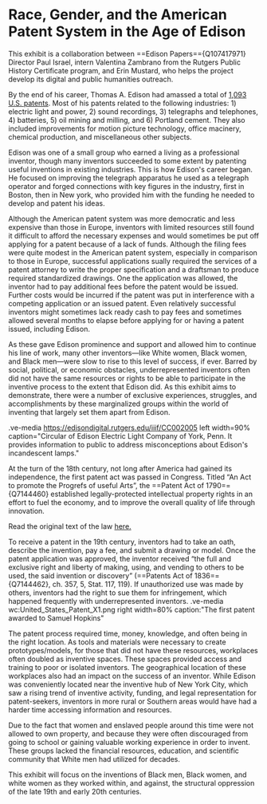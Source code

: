 # Race, Gender, and the American Patent System in the Age of Edison

This exhibit is a collaboration between ==Edison Papers=={Q107417971} Director Paul Israel, intern Valentina Zambrano from the Rutgers Public History Certificate program, and Erin Mustard, who helps the project develop its digital and public humanities outreach.

By the end of his career, Thomas A. Edison had amassed a total of [1,093 U.S. patents](https://archive.org/details/edison-patent). Most of his patents related to the following industries: 1) electric light and power, 2) sound recordings, 3) telegraphs and telephones, 4) batteries, 5) oil mining and milling, and 6) Portland cement. They also included improvements for motion picture technology, office macinery, chemical production, and miscellaneous other subjects. 

Edison was one of a small group who earned a living as a professional inventor, though many inventors succeeded to some extent by patenting useful inventions in existing industries. This is how Edison's career began. He focused on improving the telegraph apparatus he used as a telegraph operator and forged connections with key figures in the industry, first in Boston, then in New york, who provided him with the funding he needed to develop and patent his ideas. 

Although the American patent system was more democratic and less expensive than those in Europe, inventors with limited resources still found it difficult to afford the necessary expenses and would sometimes be put off applying for a patent because of a lack of funds. Although the filing fees were quite modest in the American patent system, especially in comparison to those in Europe, successful applications sually required the services of a patent attorney to write the proper specification and a draftsman to produce required standardized drawings. One the application was allowed, the inventor had to pay additional fees before the patent would be issued. Further costs would be incurred if the patent was put in interference with a competing application or an issued patent. Even relatively successful inventors might sometimes lack ready cash to pay fees and sometimes allowed several months to elapse before applying for or having a patent issued, including Edison. 

As these gave Edison prominence and support and allowed him to continue his line of work, many other inventors—like White women, Black women, and Black men—were slow to rise to this level of success, if ever. Barred by social, political, or economic obstacles, underrepresented inventors often did not have the same resources or rights to be able to participate in the inventive process to the extent that Edison did. As this exhibit aims to demonstrate, there were a number of exclusive experiences, struggles, and accomplishments by these marginalized groups within the world of inventing that largely set them apart from Edison. 

.ve-media https://edisondigital.rutgers.edu/iiif/CC002005 left width=90% caption="Circular of Edison Electric Light Company of York, Penn. It provides information to public to address misconceptions about Edison's incandescent lamps."
 

At the turn of the 18th century, not long after America had gained its independence, the first patent act was passed in Congress. Titled “An Act to promote the Progrefs of useful Arts”, the ==Patent Act of 1790=={Q7144460} established legally-protected intellectual property rights in an effort to fuel the economy, and to improve the overall quality of life through innovation. 

Read the original text of the law [here.](https://en.wikisource.org/wiki/United_States_Statutes_at_Large/Volume_1/1st_Congress/2nd_Session/Chapter_7)

To receive a patent in the 19th century, inventors had to take an oath, describe the invention, pay a fee, and submit a drawing or model. Once the patent application was approved, the inventor received “the full and exclusive right and liberty of making, using, and vending to others to be used, the said invention or discovery” (==Patents Act of 1836=={Q7144462}, ch. 357, 5, Stat. 117, 119). If unauthorized use was made by others, inventors had the right to sue them for infringement, which happened frequently with underrepresented inventors. 
.ve-media wc:United_States_Patent_X1.png right width=80% caption:"The first patent awarded to Samuel Hopkins"

The patent process required time, money, knowledge, and often being in the right location. As tools and materials were necessary to create prototypes/models, for those that did not have these resources, workplaces often doubled as inventive spaces. These spaces provided access and training to poor or isolated inventors. The geographical location of these workplaces also had an impact on the success of an inventor. While Edison was conveniently located near the inventive hub of New York City, which saw a rising trend of inventive activity, funding, and legal representation for patent-seekers, inventors in more rural or Southern areas would have had a harder time accessing information and resources.

Due to the fact that women and enslaved people around this time were not allowed to own property, and because they were often discouraged from going to school or gaining valuable working experience in order to invent. These groups lacked the financial resources, education, and scientific community that White men had utilized for decades.

This exhibit will focus on the inventions of Black men, Black women, and white women as they worked within, and against, the structural oppression of the late 19th and early 20th centuries.
